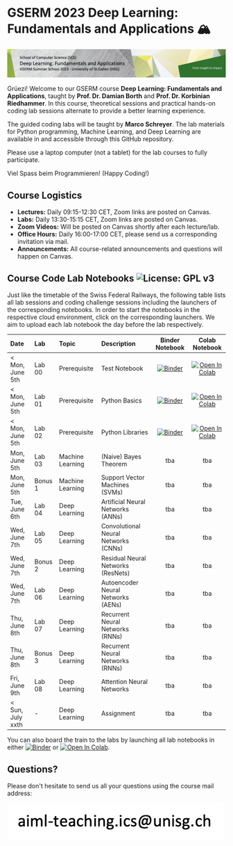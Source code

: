 # GSERM 2023 Deep Learning: Fundamentals and Applications 🏔️

![Course Banner](banner.png)

Grüezi! Welcome to our GSERM course **Deep Learning: Fundamentals and Applications**, taught by **Prof. Dr. Damian Borth** and **Prof. Dr. Korbinian Riedhammer**. In this course, theoretical sessions and practical hands-on coding lab sessions alternate to provide a better learning experience. 

The guided coding labs will be taught by **Marco Schreyer**. The lab materials for Python programming, Machine Learning, and Deep Learning are available in and accessible through this GitHub repository.

Please use a laptop computer (not a tablet) for the lab courses to fully participate.

Viel Spass beim Programmieren! (Happy Coding!)

## Course Logistics

- **Lectures:** Daily 09:15-12:30 CET, Zoom links are posted on Canvas.
- **Labs:** Daily 13:30-15:15 CET, Zoom links are posted on Canvas.
- **Zoom Videos:** Will be posted on Canvas shortly after each lecture/lab.
- **Office Hours:** Daily 16:00-17:00 CET, please send us a corresponding invitation via mail.
- **Announcements:** All course-related announcements and questions will happen on Canvas.

## Course Code Lab Notebooks ![License: GPL v3](https://img.shields.io/badge/License-GPLv3-blue.svg)

Just like the timetable of the Swiss Federal Railways, the following table lists all lab sessions and coding challenge sessions including the launchers of the corresponding notebooks. In order to start the notebooks in the respective cloud environment, click on the corresponding launchers. We aim to upload each lab notebook the day before the lab respectively.

| Date            | Lab           | Topic                 | Description          |  Binder Notebook  | Colab Notebook    | 
|:----------------|:--------------|:----------------------|:-------------------------|:-----------------:|:-----------------:|
|  < Mon, June 5th | Lab 00 | Prerequisite | Test Notebook | [![Binder](https://mybinder.org/badge_logo.svg)](https://mybinder.org/v2/gh/HSG-AIML-Teaching/GSERM2023-Lab/main?filepath=lab_00%2Flab_00.ipynb)| [![Open In Colab](https://colab.research.google.com/assets/colab-badge.svg)](https://colab.research.google.com/github/HSG-AIML-Teaching/GSERM2023-Lab/blob/main/lab_00/lab_00.ipynb)|
|  < Mon, June 5th | Lab 01 | Prerequisite | Python Basics | [![Binder](https://mybinder.org/badge_logo.svg)](https://mybinder.org/v2/gh/HSG-AIML-Teaching/GSERM2022-Lab/main?filepath=lab_01%2Flab_01.ipynb)| [![Open In Colab](https://colab.research.google.com/assets/colab-badge.svg)](https://colab.research.google.com/github/HSG-AIML-Teaching/GSERM2022-Lab/blob/main/lab_01/lab_01.ipynb)|
|  < Mon, June 5th | Lab 02 | Prerequisite | Python Libraries | [![Binder](https://mybinder.org/badge_logo.svg)](https://mybinder.org/v2/gh/HSG-AIML-Teaching/GSERM2022-Lab/main?filepath=lab_02%2Flab_02.ipynb)| [![Open In Colab](https://colab.research.google.com/assets/colab-badge.svg)](https://colab.research.google.com/github/HSG-AIML-Teaching/GSERM2022-Lab/blob/main/lab_02/lab_02.ipynb)|
| Mon, June 5th | Lab 03 | Machine Learning | (Naive) Bayes Theorem | tba | tba |
| Mon, June 5th | Bonus 1 | Machine Learning | Support Vector Machines (SVMs) | tba | tba |
| Tue, June 6th | Lab 04 | Deep Learning    | Artificial Neural Networks (ANNs) | tba | tba |
| Wed, June 7th | Lab 05 |  Deep Learning    | Convolutional Neural Networks (CNNs) | tba | tba |
| Wed, June 7th | Bonus 2 |  Deep Learning    | Residual Neural Networks (ResNets) | tba | tba |
| Wed, June 7th | Lab 06 |  Deep Learning    | Autoencoder Neural Networks (AENs) | tba | tba |
| Thu, June 8th | Lab 07 | Deep Learning    | Recurrent Neural Networks (RNNs) | tba | tba |
| Thu, June 8th | Bonus 3 | Deep Learning    | Recurrent Neural Networks (RNNs) | tba | tba |
| Fri, June 9th |  Lab 08 |  Deep Learning    | Attention Neural Networks | tba | tba |
| < Sun, July xxth |  - |  Deep Learning    | Assignment | tba | tba |

You can also board the train to the labs by launching all lab notebooks in either [![Binder](https://mybinder.org/badge_logo.svg)](https://mybinder.org/v2/gh/HSG-AIML-Teaching/GSERM2023-Lab/main) or [![Open In Colab](https://colab.research.google.com/assets/colab-badge.svg)](https://colab.research.google.com/github/HSG-AIML-Teaching/GSERM2023-Lab/blob/main/).

## Questions?

Please don't hesitate to send us all your questions using the course mail address: 

![Course E-mail](https://github.com/HSG-AIML/LabGSERM/blob/main/course_email.png)
